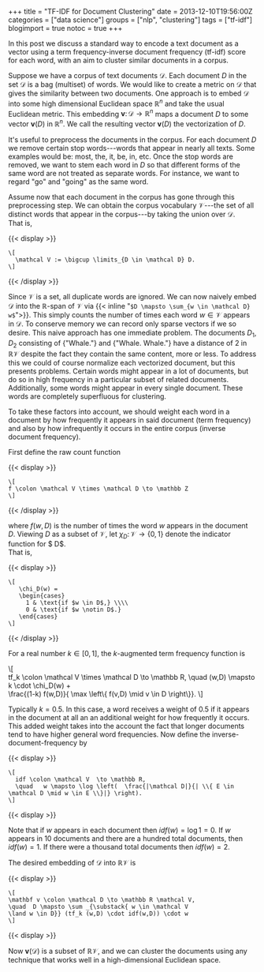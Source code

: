 +++
title = "TF-IDF for Document Clustering"
date = 2013-12-10T19:56:00Z
categories = ["data science"]
groups = ["nlp", "clustering"]
tags = ["tf-idf"]
blogimport = true 
notoc = true
+++

In this post we discuss a standard way to encode a text document as a vector
using a term frequency-inverse document frequency (tf-idf) score for each 
word,  with an aim to cluster similar documents in a corpus.

<!--more-->

Suppose we have a corpus of text documents $\mathcal D$.
Each document $D$ in the set $\mathcal D$ is a bag (multiset) of words.
We would like to create a metric on $\mathcal D$ that gives the similarity 
between two documents.  One approach is to embed $\mathcal D$ into some
high dimensional Euclidean space $\mathbb R^n$ and take the usual 
Euclidean metric.   This embedding 
$\mathbf v \colon \mathcal D \to \mathbb R^n$  maps a document $D$ to
some vector $\mathbf v(D)$ in $\mathbb R^n$.
We call the resulting vector $\mathbf v(D)$ the vectorization of $D$.  

It's useful to preprocess the documents in the corpus.
For each document $D$ we remove certain stop words---words that appear in
nearly all texts. Some examples would be: most, the, it, be, in, etc.
Once the stop words are removed, we want to stem each word in $D$ so that
different forms of the same word are not treated as separate words.
For instance, we want to regard "go" and "going" as the same word.

Assume now that each document in the corpus has gone through this preprocessing step.
We can obtain the corpus vocabulary $\mathcal V$---the set of all distinct
words that appear in the corpus---by taking the union over $\mathcal D$.  
That is, 

{{< display >}}
```
\[
  \mathcal V := \bigcup \limits_{D \in \mathcal D} D. 
\] 
```
{{< /display >}}

Since $\mathcal V$ is a set, all duplicate words are ignored.
We can now naively embed $\mathcal D$ into the $\mathbb R$-span of 
$\mathcal V$ via 
{{< inline "`$D \mapsto \sum_{w \in \mathcal D} w$`">}}.
This simply counts the number of times each word $w \in \mathcal V$ appears 
in $\mathcal D$.  To conserve memory we can record only sparse vectors if we so desire.
This naive approach has one immediate problem.
The documents $D_1$, $D_2$ consisting of {"Whale."} and {"Whale. Whale."}
have a distance of $2$ in $\mathbb R \mathcal V$ despite the fact they
contain the same content, more or less.
To address this we could of course normalize each vectorized document,
but this presents problems.  Certain words might appear in a lot of documents,
but do so in high frequency in a particular subset of related documents.
Additionally, some words might appear in every single document.
These words are completely superfluous for clustering.

To take these factors into account, we should weight each word in a 
document by how frequently it appears in said document (term frequency) 
and also by how infrequently it occurs in the entire corpus 
(inverse document frequency).

First define the raw count function 

{{< display >}}
```
\[
f \colon \mathcal V \times \mathcal D \to \mathbb Z 
\]
```
{{< /display >}}

where $f(w,D)$ is the number of times the word $w$ appears in the document $D$.
Viewing $D$ as a subset of $\mathcal V$, let $\chi_D \colon \mathcal V \to \{ 0, 1\}$ 
denote the indicator function for $ D$.  
That is, 

{{< display >}}
```
\[  
   \chi_D(w) = 
   \begin{cases}   
     1 & \text{if $w \in D$,} \\\\   
     0 & \text{if $w \notin D$.}  
   \end{cases} 
\] 
```
{{< /display >}}

For a real number $k \in [0,1]$, the $k$-augmented term frequency 
function is 

\\[  
  tf_k \colon \mathcal V \times \mathcal D \to \mathbb R,
  \quad  (w,D) \mapsto k \cdot \chi_D(w) +  
  \frac{(1-k) f(w,D)}{ \max \left\\{ f(v,D) \mid v \in D \right\\}}.
\\] 

Typically $k=0.5$. In this case, a word receives a weight of $0.5$ if it 
appears in the document at all an an additional weight for how frequently 
it occurs.  This added weight takes into the account the fact that longer 
documents tend to have higher general word frequencies. 
Now define the inverse-document-frequency by 

{{< display >}}
```
\[  
  idf \colon \mathcal V  \to \mathbb R,
  \quad   w \mapsto \log \left(  \frac{|\mathcal D|}{| \\{ E \in \mathcal D \mid w \in E \\}|} \right). 
\] 
```
{{< display >}}

Note that if $w$ appears in each document then $idf(w)=\log 1 = 0$.
If $w$ appears in $10$ documents and there are a hundred total documents, then $idf(w)=1$.
If there were a thousand total documents then $idf(w)=2$.  

The desired embedding of $\mathcal D$ into $\mathbb R \mathcal V$ is 

{{< display >}}
```
\[  
\mathbf v \colon \mathcal D \to \mathbb R \mathcal V,
\quad  D \mapsto \sum _{\substack{ w \in \mathcal V
\land w \in D}} (tf_k (w,D) \cdot idf(w,D)) \cdot w 
\] 
```
{{< display >}}

Now $\mathbf v( \mathcal D)$ is a subset of $\mathbb R \mathcal V$,
and we can cluster the documents using any technique that works well in a 
high-dimensional Euclidean space.   
